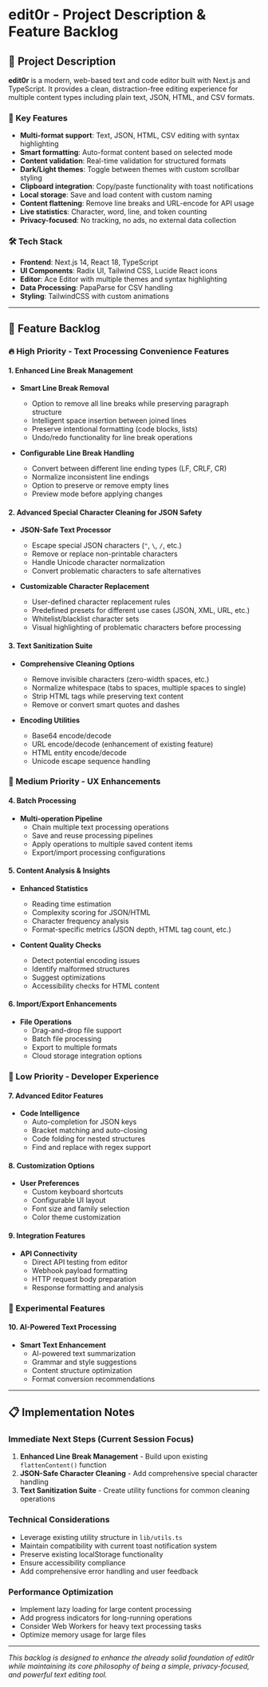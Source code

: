 # edit0r - Project Description & Feature Backlog

## 📝 Project Description

**edit0r** is a modern, web-based text and code editor built with Next.js and TypeScript. It provides a clean, distraction-free editing experience for multiple content types including plain text, JSON, HTML, and CSV formats.

### 🎯 Key Features
- **Multi-format support**: Text, JSON, HTML, CSV editing with syntax highlighting
- **Smart formatting**: Auto-format content based on selected mode
- **Content validation**: Real-time validation for structured formats
- **Dark/Light themes**: Toggle between themes with custom scrollbar styling
- **Clipboard integration**: Copy/paste functionality with toast notifications
- **Local storage**: Save and load content with custom naming
- **Content flattening**: Remove line breaks and URL-encode for API usage
- **Live statistics**: Character, word, line, and token counting
- **Privacy-focused**: No tracking, no ads, no external data collection

### 🛠 Tech Stack
- **Frontend**: Next.js 14, React 18, TypeScript
- **UI Components**: Radix UI, Tailwind CSS, Lucide React icons
- **Editor**: Ace Editor with multiple themes and syntax highlighting
- **Data Processing**: PapaParse for CSV handling
- **Styling**: TailwindCSS with custom animations

---

## 🚀 Feature Backlog

### 🔥 High Priority - Text Processing Convenience Features

#### 1. Enhanced Line Break Management
- **Smart Line Break Removal**
  - Option to remove all line breaks while preserving paragraph structure
  - Intelligent space insertion between joined lines
  - Preserve intentional formatting (code blocks, lists)
  - Undo/redo functionality for line break operations

- **Configurable Line Break Handling**
  - Convert between different line ending types (LF, CRLF, CR)
  - Normalize inconsistent line endings
  - Option to preserve or remove empty lines
  - Preview mode before applying changes

#### 2. Advanced Special Character Cleaning for JSON Safety
- **JSON-Safe Text Processor**
  - Escape special JSON characters (`"`, `\`, `/`, etc.)
  - Remove or replace non-printable characters
  - Handle Unicode character normalization
  - Convert problematic characters to safe alternatives

- **Customizable Character Replacement**
  - User-defined character replacement rules
  - Predefined presets for different use cases (JSON, XML, URL, etc.)
  - Whitelist/blacklist character sets
  - Visual highlighting of problematic characters before processing

#### 3. Text Sanitization Suite
- **Comprehensive Cleaning Options**
  - Remove invisible characters (zero-width spaces, etc.)
  - Normalize whitespace (tabs to spaces, multiple spaces to single)
  - Strip HTML tags while preserving text content
  - Remove or convert smart quotes and dashes

- **Encoding Utilities**
  - Base64 encode/decode
  - URL encode/decode (enhancement of existing feature)
  - HTML entity encode/decode
  - Unicode escape sequence handling

### 🎨 Medium Priority - UX Enhancements

#### 4. Batch Processing
- **Multi-operation Pipeline**
  - Chain multiple text processing operations
  - Save and reuse processing pipelines
  - Apply operations to multiple saved content items
  - Export/import processing configurations

#### 5. Content Analysis & Insights
- **Enhanced Statistics**
  - Reading time estimation
  - Complexity scoring for JSON/HTML
  - Character frequency analysis
  - Format-specific metrics (JSON depth, HTML tag count, etc.)

- **Content Quality Checks**
  - Detect potential encoding issues
  - Identify malformed structures
  - Suggest optimizations
  - Accessibility checks for HTML content

#### 6. Import/Export Enhancements
- **File Operations**
  - Drag-and-drop file support
  - Batch file processing
  - Export to multiple formats
  - Cloud storage integration options

### 🔧 Low Priority - Developer Experience

#### 7. Advanced Editor Features
- **Code Intelligence**
  - Auto-completion for JSON keys
  - Bracket matching and auto-closing
  - Code folding for nested structures
  - Find and replace with regex support

#### 8. Customization Options
- **User Preferences**
  - Custom keyboard shortcuts
  - Configurable UI layout
  - Font size and family selection
  - Color theme customization

#### 9. Integration Features
- **API Connectivity**
  - Direct API testing from editor
  - Webhook payload formatting
  - HTTP request body preparation
  - Response formatting and analysis

### 🧪 Experimental Features

#### 10. AI-Powered Text Processing
- **Smart Text Enhancement**
  - AI-powered text summarization
  - Grammar and style suggestions
  - Content structure optimization
  - Format conversion recommendations

---

## 📋 Implementation Notes

### Immediate Next Steps (Current Session Focus)
1. **Enhanced Line Break Management** - Build upon existing `flattenContent()` function
2. **JSON-Safe Character Cleaning** - Add comprehensive special character handling
3. **Text Sanitization Suite** - Create utility functions for common cleaning operations

### Technical Considerations
- Leverage existing utility structure in `lib/utils.ts`
- Maintain compatibility with current toast notification system
- Preserve existing localStorage functionality
- Ensure accessibility compliance
- Add comprehensive error handling and user feedback

### Performance Optimization
- Implement lazy loading for large content processing
- Add progress indicators for long-running operations
- Consider Web Workers for heavy text processing tasks
- Optimize memory usage for large files

---

*This backlog is designed to enhance the already solid foundation of edit0r while maintaining its core philosophy of being a simple, privacy-focused, and powerful text editing tool.*
